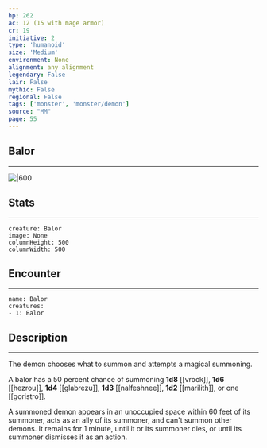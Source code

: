 ```yaml
---
hp: 262
ac: 12 (15 with mage armor)
cr: 19
initiative: 2
type: 'humanoid'    
size: 'Medium'
environment: None
alignment: any alignment
legendary: False
lair: False
mythic: False
regional: False
tags: ['monster', 'monster/demon']
source: "MM"
page: 55
---
```


## Balor
---

![|600](D:/Program%20Files/5e.tools/img/bestiary/MM/Balor.jpg)

## Stats
---

```statblock
creature: Balor
image: None
columnHeight: 500
columnWidth: 500
```

## Encounter
---

```encounter-table
name: Balor
creatures:
- 1: Balor
```

## Description
---


The demon chooses what to summon and attempts a magical summoning.

A balor has a 50 percent chance of summoning **1d8** [[vrock]], **1d6** [[hezrou]], **1d4** [[glabrezu]], **1d3** [[nalfeshnee]], **1d2** [[marilith]], or one [[goristro]].

A summoned demon appears in an unoccupied space within 60 feet of its summoner, acts as an ally of its summoner, and can't summon other demons. It remains for 1 minute, until it or its summoner dies, or until its summoner dismisses it as an action.




